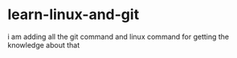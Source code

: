 # learn-linux-and-git
i am adding all the git command and linux command for getting the knowledge about that
